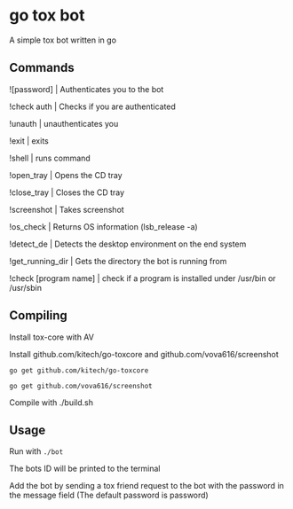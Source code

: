 # go tox bot

A simple tox bot written in go

## Commands

![password] | Authenticates you to the bot

!check auth | Checks if you are authenticated

!unauth | unauthenticates you

!exit | exits

!shell | runs command

!open_tray | Opens the CD tray

!close_tray | Closes the CD tray

!screenshot | Takes screenshot

!os_check | Returns OS information (lsb_release -a)

!detect_de | Detects the desktop environment on the end system

!get_running_dir | Gets the directory the bot is running from

!check [program name] | check if a program is installed under /usr/bin or /usr/sbin

## Compiling

Install tox-core with AV

Install github.com/kitech/go-toxcore and github.com/vova616/screenshot

`go get github.com/kitech/go-toxcore`

`go get github.com/vova616/screenshot`

Compile with ./build.sh

## Usage

Run with `./bot`

The bots ID will be printed to the terminal

Add the bot by sending a tox friend request to the bot with the password in the message field (The default password is password)
